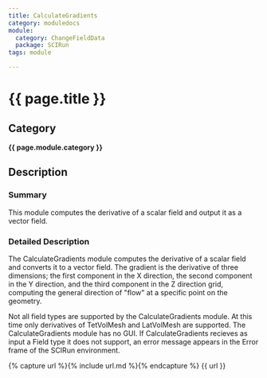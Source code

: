 ```yaml
---
title: CalculateGradients
category: moduledocs
module:
  category: ChangeFieldData
  package: SCIRun
tags: module

---
```


# {{ page.title }}

## Category

**{{ page.module.category }}**

## Description

### Summary

This module computes the derivative of a scalar field and output it as a vector field.

### Detailed Description

The CalculateGradients module computes the derivative of a scalar field and converts it to a vector field. The gradient is the derivative of three dimensions; the first component in the X direction, the second component in the Y direction, and the third component in the Z direction grid, computing the general direction of "flow" at a specific point on the geometry.

Not all field types are supported by the CalculateGradients module. At this time only derivatives of TetVolMesh and LatVolMesh are supported. The CalculateGradients module has no GUI. If CalculateGradients recieves as input a Field type it does not support, an error message appears in the Error frame of the SCIRun environment.


{% capture url %}{% include url.md %}{% endcapture %}
{{ url }}
